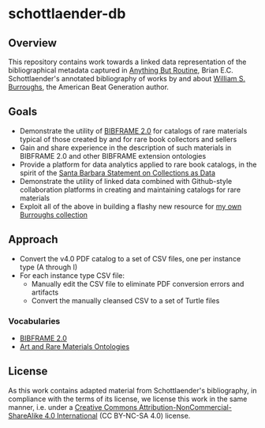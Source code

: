 # schottlaender-db

## Overview

This repository contains work towards a linked data representation of
the bibliographical metadata captured in [Anything But Routine](http://escholarship.org/uc/item/0xj4d6bm),
Brian E.C. Schottlaender's annotated bibliography of works by and about [William S. Burroughs](https://en.wikipedia.org/wiki/William_S._Burroughs), the American Beat Generation
author.

## Goals

- Demonstrate the utility of [BIBFRAME 2.0](http://www.loc.gov/bibframe/docs/index.html) for catalogs of rare materials typical of those created by and for rare book collectors and sellers
- Gain and share experience in the description of such materials in BIBFRAME 2.0 and other BIBFRAME extension ontologies
- Provide a platform for data analytics applied to rare book catalogs, in the spirit of the [Santa Barbara Statement on Collections as Data](https://collectionsasdata.github.io/statement/)
- Demonstrate the utility of linked data combined with Github-style collaboration platforms in creating and maintaining catalogs for rare materials
- Exploit all of the above in building a flashy new resource for [my own Burroughs collection](http://bradleypallen.org/wsb-catalog)

## Approach

- Convert the v4.0 PDF catalog to a set of CSV files, one per instance type (A through I)
- For each instance type CSV file:
    - Manually edit the CSV file to eliminate PDF conversion errors and artifacts
    - Convert the manually cleansed CSV to a set of Turtle files

### Vocabularies

- [BIBFRAME 2.0](http://www.loc.gov/bibframe/docs/index.html)
- [Art and Rare Materials Ontologies](https://github.com/LD4P/arm)

## License

As this work contains adapted material from Schottlaender's
bibliography, in compliance with the terms of its license, we license
this work in the same manner, i.e. under a [Creative Commons
Attribution-NonCommercial-ShareAlike 4.0
International](https://creativecommons.org/licenses/by-nc-sa/4.0/legalcode)
(CC BY-NC-SA 4.0) license.
